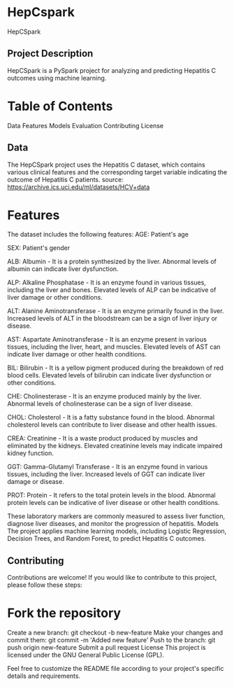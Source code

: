 # HepCspark
HepCSpark

##  Project Description
HepCSpark is a PySpark project for analyzing and predicting Hepatitis C outcomes using machine learning.

# Table of Contents

Data
Features
Models
Evaluation
Contributing
License

## Data
The HepCSpark project uses the Hepatitis C dataset, which contains various clinical features and the corresponding target variable indicating the outcome of Hepatitis C patients.
source: https://archive.ics.uci.edu/ml/datasets/HCV+data

# Features
The dataset includes the following features:
AGE: Patient's age

SEX: Patient's gender

ALB: Albumin - It is a protein synthesized by the liver. Abnormal levels of albumin can indicate liver dysfunction.

ALP: Alkaline Phosphatase - It is an enzyme found in various tissues, including the liver and bones. Elevated levels of ALP can be indicative of liver damage or other conditions.

ALT: Alanine Aminotransferase - It is an enzyme primarily found in the liver. Increased levels of ALT in the bloodstream can be a sign of liver injury or disease.

AST: Aspartate Aminotransferase - It is an enzyme present in various tissues, including the liver, heart, and muscles. Elevated levels of AST can indicate liver damage or other health conditions.

BIL: Bilirubin - It is a yellow pigment produced during the breakdown of red blood cells. Elevated levels of bilirubin can indicate liver dysfunction or other conditions.

CHE: Cholinesterase - It is an enzyme produced mainly by the liver. Abnormal levels of cholinesterase can be a sign of liver disease.

CHOL: Cholesterol - It is a fatty substance found in the blood. Abnormal cholesterol levels can contribute to liver disease and other health issues.

CREA: Creatinine - It is a waste product produced by muscles and eliminated by the kidneys. Elevated creatinine levels may indicate impaired kidney function.

GGT: Gamma-Glutamyl Transferase - It is an enzyme found in various tissues, including the liver. Increased levels of GGT can indicate liver damage or disease.

PROT: Protein - It refers to the total protein levels in the blood. Abnormal protein levels can be indicative of liver disease or other health conditions.


These laboratory markers are commonly measured to assess liver function, diagnose liver diseases, and monitor the progression of hepatitis.
Models
The project applies machine learning models, including Logistic Regression, Decision Trees, and Random Forest, to predict Hepatitis C outcomes.

##  Contributing
Contributions are welcome! If you would like to contribute to this project, please follow these steps:

# Fork the repository
Create a new branch: git checkout -b new-feature
Make your changes and commit them: git commit -m 'Added new feature'
Push to the branch: git push origin new-feature
Submit a pull request
License
This project is licensed under the GNU General Public License (GPL).

Feel free to customize the README file according to your project's specific details and requirements.

